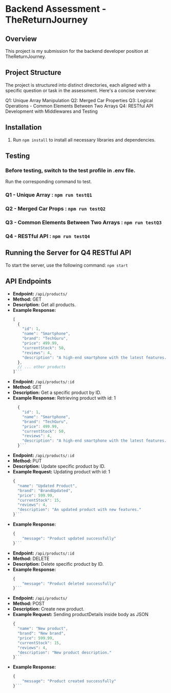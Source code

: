 # Backend Assessment - TheReturnJourney

## Overview

This project is my submission for the backend developer position at TheReturnJourney.


## Project Structure
The project is structured into distinct directories, each aligned with a specific question or task in the assessment. Here's a concise overview:

Q1: Unique Array Manipulation
Q2: Merged Car Properties
Q3: Logical Operations - Common Elements Between Two Arrays
Q4: RESTful API Development with Middlewares and Testing

## Installation

1. Run `npm install` to install all necessary libraries and dependencies.

## Testing

### **Before testing, switch to the test profile in .env file.**

Run the corresponding command to test.

### Q1 - Unique Array : `npm run testQ1`

### Q2 - Merged Car Props : `npm run testQ2`

### Q3 - Common Elements Between Two Arrays : `npm run testQ3`

### Q4 - RESTful API : `npm run testQ4`


## Running the Server for Q4 RESTful API

To start the server, use the following command: `npm start`

## API Endpoints

- **Endpoint:** `/api/products/`
- **Method:** GET
- **Description:** Get all products.
- **Example Response:**
  ```javascript
  [
    {
      "id": 1,
      "name": "Smartphone",
      "brand": "TechGuru",
      "price": 499.99,
      "currentStock": 50,
      "reviews": 4,
      "description": "A high-end smartphone with the latest features."
    },
    // ... other products
  ]```

- **Endpoint:** `/api/products/:id`
- **Method:** GET
- **Description:** Get a specific product by ID.
- **Example Response:** Retrieving product with id: 1
  ```javascript
    {
      "id": 1,
      "name": "Smartphone",
      "brand": "TechGuru",
      "price": 499.99,
      "currentStock": 50,
      "reviews": 4,
      "description": "A high-end smartphone with the latest features."
    }```


- **Endpoint:** `/api/products/:id`
- **Method:** PUT
- **Description:** Update specific product by ID.
- **Example Request:** Updating product with id: 1
    ```javascript
    {
      "name": "Updated Product",
      "brand": "BrandUpdated",
      "price": 599.99,
      "currentStock": 15,
      "reviews": 4,
      "description": "An updated product with new features." 
    }``` 
- **Example Response:**
    ```javascript 
    {
        "message": "Product updated successfully"
    }```

    
- **Endpoint:** `/api/products/:id`
- **Method:** DELETE
- **Description:** Delete specific product by ID.
- **Example Response:**
    ```javascript 
    {
        "message": "Product deleted successfully"
    }```


- **Endpoint:** `/api/products/`
- **Method:** POST
- **Description:** Create new product.
- **Example Request:** Sending productDetails inside body as JSON
    ```javascript
    {
      "name": "New product",
      "brand": "New brand",
      "price": 599.99,
      "currentStock": 15,
      "reviews": 4,
      "description": "New product description." 
    }``` 
- **Example Response:**
    ```javascript 
    {
        "message": "Product created successfully"
    }```
